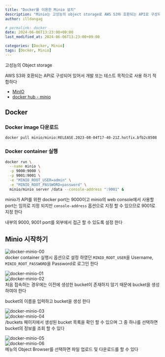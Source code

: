 ```yaml
---
title: "Docker를 이용한 Minio 설치"
description: "Minio는 고성능의 object storage로 AWS S3와 호환되는 API로 구성되어 있어서 개발 또는 테스트 목적으로 사용 하기 적합하다"
author: illdangag

# permalink: docker
date: 2024-06-06T13:23:00+09:00
last_modified_at: 2024-06-06T13:23:00+09:00

categories: [Docker, Minio]
tags: [Docker, Minio]
---
```


고성능의 Object storage

AWS S3와 호환되는 API로 구성되어 있어서 개발 또는 테스트 목적으로 사용 하기 적합하다

- [MinIO](https://min.io/) 
- [docker hub - minio](https://hub.docker.com/r/minio/minio)

## Docker

### Docker image 다운로드

```bash
docker pull minio/minio:RELEASE.2023-08-04T17-40-21Z.hotfix.bfb2c8508
```

### Docker container 실행

```bash
docker run \
  --name minio \
  -p 9000:9000 \
  -p 9001:9001 \
  -e "MINIO_ROOT_USER=admin" \
  -e "MINIO_ROOT_PASSWORD=password" \
  minio/minio server /data --console-address ":9001" &
```

minio가 API를 위한 docker port는 9000이고 minio의 web console에서 사용할 port는 임의로 지정 되지만 `console-address` 옵션으로 지정 할 수 있으므로 9001로 지정 한다

내부의 9000, 9001 port를 외부에서 접근 할 수 있도록 설정 한다

## Minio 시작하기

![docker-minio-00](/assets/img/post/2024-06-06/docker-minio-00.png)  
docker container 실행시 옵션으로 설정 하였던 `MINIO_ROOT_USER`을 Username, `MINIO_ROOT_PASSWORD`을 Password로 로그인 한다

![docker-minio-01](/assets/img/post/2024-06-06/docker-minio-01.png)  
![docker-minio-02](/assets/img/post/2024-06-06/docker-minio-02.png)  
처음 접속하는 경우에는 이전에 생성한 bucket이 존재하지 않기 때문에 bucket을 생성하여야 한다

bucket의 이름을 입력하고 bucket을 생성 한다

![docker-minio-03](/assets/img/post/2024-06-06/docker-minio-03.png)  
![docker-minio-04](/assets/img/post/2024-06-06/docker-minio-04.png)  
/buckets 페이지에서 생성된 bucket 목록을 확인 할 수 있으며 그 중 하나를 선택하면 bucket의 정보를 조회 할 수 있다

![docker-minio-05](/assets/img/post/2024-06-06/docker-minio-05.png)  
![docker-minio-06](/assets/img/post/2024-06-06/docker-minio-06.png)  
메뉴의 Object Browser를 선택하면 파일 업로드 및 다운로드를 할 수 있다
